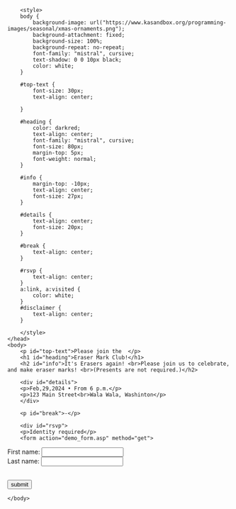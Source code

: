 <!DOCTYPE html>

<html>
    <head>
        <meta charset="utf-8">
        <title>Spin-off of "You're Invited!"</title>
        
        <style>
        body {
            background-image: url("https://www.kasandbox.org/programming-images/seasonal/xmas-ornaments.png");
            background-attachment: fixed;
            background-size: 100%;
            background-repeat: no-repeat;
            font-family: "mistral", cursive;
            text-shadow: 0 0 10px black;
            color: white;
        }
        
        #top-text {
            font-size: 30px;
            text-align: center;
            
        }
        
        #heading {
            color: darkred;
            text-align: center;
            font-family: "mistral", cursive;
            font-size: 80px;
            margin-top: 5px;
            font-weight: normal;
        }
        
        #info {
            margin-top: -10px;
            text-align: center;
            font-size: 27px;
        }
        
        #details {
            text-align: center;
            font-size: 20px;
        }
        
        #break {
            text-align: center;
        }
        
        #rsvp {
            text-align: center;
        }
        a:link, a:visited {
            color: white;
        }
        #disclaimer {
            text-align: center;
        }
        
        </style>
    </head>
    <body>
        <p id="top-text">Please join the  </p>
        <h1 id="heading">Eraser Mark Club!</h1>
        <h2 id="info">It's Erasers again! <br>Please join us to celebrate, and make eraser marks! <br>(Presents are not required.)</h2>
        
        <div id="details">
        <p>Feb,29,2024 • From 6 p.m.</p>
        <p>123 Main Street<br>Wala Wala, Washinton</p>
        </div>
        
        <p id="break">-</p>
        
        <div id="rsvp">
        <p>Identity required</p>
        <form action="demo_form.asp" method="get">
  First name: <input type="text" name="fname"><br>
  Last name: <input type="text" name="lname"><br><br>

</form>
        <button type="button" onclick="alert('Thanks! See you at the party!')">submit</button>
        </div>
        
        
    </body>
</html>
